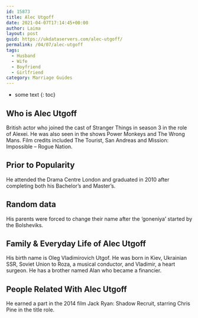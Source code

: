 ```yaml
---
id: 15873
title: Alec Utgoff
date: 2021-04-07T17:14:45+00:00
author: Laima
layout: post
guid: https://ukdataservers.com/alec-utgoff/
permalink: /04/07/alec-utgoff
tags:
  - Husband
  - Wife
  - Boyfriend
  - Girlfriend
category: Marriage Guides
---
```


* some text
{: toc}


## Who is Alec Utgoff
                  
                  
                  
British actor who joined the cast of Stranger Things in season 3 in the role of Alexei. He was also seen in the shows Power Monkeys and The Wrong Mans. Film credits included The Tourist, San Andreas and Mission: Impossible &#8211; Rogue Nation.
                  
              
            
              
            
                
                
                
## Prior to Popularity
                  
                  
                  
He attended the Drama Centre London and graduated in 2010 after completing both his Bachelor&#8217;s and Master&#8217;s.
                  
              
            
              
            
                
                
                
## Random data
                  
                  
                  
His parents were forced to change their name after the &#8216;goneniya&#8217; started by the Bolsheviks.
                  
              
            
              
            
                
                
                
## Family & Everyday Life of Alec Utgoff
                  
                  
                  
His birth name is Oleg Vladimirovich Utgof. He was born in Kiev, Ukrainian SSR, Soviet Union to Roza, a musical conductor, and Vladimir, a heart surgeon. He has a brother named Alan who became a financier.
                  
              
            
              
            
                
                
                
## People Related With Alec Utgoff
                  
                  
                  
He earned a part in the 2014 film Jack Ryan: Shadow Recruit, starring Chris Pine in the title role. 
                  
              
            
              
            
                
              
            
              
              
            
            
              
            
          
          
          